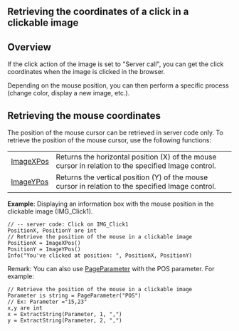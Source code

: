 


## Retrieving the coordinates of a click in a clickable image
			



<a name="NOTE1"></a>
<a name="NOTE1_1"></a>


## Overview
<a name="overview_ELTTEXTE000091"></a>
If the click action of the image is set to "Server call", you can get the click coordinates when the image is clicked in the browser.

Depending on the mouse position, you can then perform a specific process (change color, display a new image, etc.).

<a name="NOTE2"></a>
<a name="NOTE2_1"></a>


## Retrieving the mouse coordinates
<a name="retrieving_the_mouse_coordinates_ELTTEXTE000115"></a>
The position of the mouse cursor can be retrieved in server code only. To retrieve the position of the mouse cursor, use the following functions:


|   |   |
| --- | --- |
| [ImageXPos](../WDLang2/3045003.md) | Returns the horizontal position (X) of the mouse cursor in relation to the specified Image control. |
| [ImageYPos](../WDLang2/3045001.md) | Returns the vertical position (Y) of the mouse cursor in relation to the specified Image control. |



**Example**: Displaying an information box with the mouse position in the clickable image (IMG_Click1).


```wl
// -- server code: Click on IMG_Click1
PositionX, PositionY are int
// Retrieve the position of the mouse in a clickable image
PositionX = ImageXPos()
PositionY = ImageYPos()
Info("You've clicked at position: ", PositionX, PositionY)
```


Remark: You can also use [PageParameter](../WDLang2/3058026.md) with the POS parameter. For example: 


```wl
// Retrieve the position of the mouse in a clickable image
Parameter is string = PageParameter("POS")
// Ex: Parameter ="15,23"
x,y are int
x = ExtractString(Parameter, 1, ",")
y = ExtractString(Parameter, 2, ",")
```



